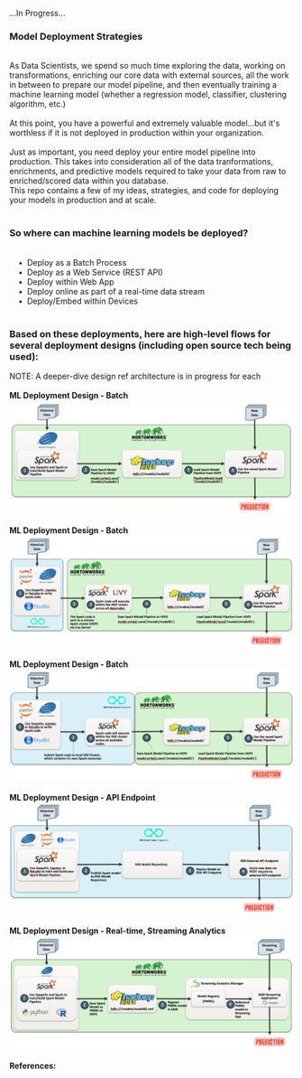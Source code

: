 ...In Progress...
<br>
<h3>Model Deployment Strategies</h3>
<br>As Data Scientists, we spend so much time exploring the data, working on transformations, enriching our core data with external sources, all the work in between to prepare our model pipeline, and then eventually training a machine learning model (whether a regression model, classifier, clustering algorithm, etc.)
<br>
<br>At this point, you have a powerful and extremely valuable model...but it's worthless if it is not deployed in production within your organization. 
<br>
<br>Just as important, you need deploy your entire model pipeline into production. This takes into consideration all of the data tranformations, enrichments, and predictive models required to take your data from raw to enriched/scored data within you database.
<br>This repo contains a few of my ideas, strategies, and code for deploying your models in production and at scale.
<br>
<br><h3>So where can machine learning models be deployed?</h3>
<br>&nbsp;&nbsp;&nbsp;&nbsp;&bull;&nbsp;&nbsp;Deploy as a Batch Process
<br>&nbsp;&nbsp;&nbsp;&nbsp;&bull;&nbsp;&nbsp;Deploy as a Web Service (REST API)
<br>&nbsp;&nbsp;&nbsp;&nbsp;&bull;&nbsp;&nbsp;Deploy within Web App
<br>&nbsp;&nbsp;&nbsp;&nbsp;&bull;&nbsp;&nbsp;Deploy online as part of a real-time data stream
<br>&nbsp;&nbsp;&nbsp;&nbsp;&bull;&nbsp;&nbsp;Deploy/Embed within Devices
<br>
<br><h3>Based on these deployments, here are high-level flows for several deployment designs (including open source tech being used): </h3>
NOTE: A deeper-dive design ref architecture is in progress for each
<br>
<br><b>ML Deployment Design - Batch</b>
<br><img src="images/ml_deployment_batch.png" class="inline"/>
<br>
<br><b>ML Deployment Design - Batch</b>
<br><img src="images/ml_deployment_batch_dsx_hdp_livy.png" class="inline"/>
<br>
<br><b>ML Deployment Design - Batch</b>
<br><img src="images/ml_deployment_batch_dsx_hdp.png" class="inline"/>
<br>
<br><b>ML Deployment Design - API Endpoint</b>
<br><img src="images/ml_deployment_dsx_api.png" class="inline"/>
<br>
<br><b>ML Deployment Design - Real-time, Streaming Analytics</b>
<br><img src="images/ml_deployment_streaming_sam.png" class="inline"/>
<br>
<br><b>References:</b>
<br>
